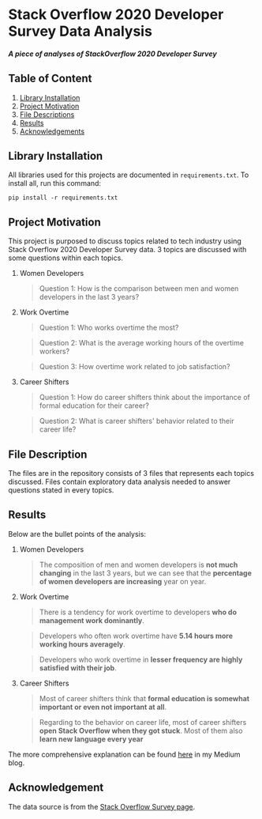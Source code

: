 # Stack Overflow 2020 Developer Survey Data Analysis 
##### A piece of analyses of StackOverflow 2020 Developer Survey

## Table of Content
1. [Library Installation](#installation)
2. [Project Motivation](#motivation)
3. [File Descriptions](#files)
4. [Results](#results)
5. [Acknowledgements](#acknowledgement)

## Library Installation <a name="installation"></a>
All libraries used for this projects are documented in `requirements.txt`. To install all, run this command:
```
pip install -r requirements.txt
```

## Project Motivation <a name="motivation"></a>
This project is purposed to discuss topics related to tech industry using Stack Overflow 2020 Developer Survey data. 3 topics are discussed with some questions within each topics.

1. Women Developers
    
    > Question 1: How is the comparison between men and women developers in the last 3 years?

2. Work Overtime

    > Question 1: Who works overtime the most?
    
    > Question 2: What is the average working hours of the overtime workers?
    
    > Question 3: How overtime work related to job satisfaction?

3. Career Shifters

    > Question 1: How do career shifters think about the importance of formal education for their career?

    > Question 2: What is career shifters' behavior related to their career life?

## File Description <a name="files"></a>
The files are in the repository consists of 3 files that represents each topics discussed. Files contain exploratory data analysis needed to answer questions stated in every topics.

## Results <a name="results"></a>
Below are the bullet points of the analysis:

1. Women Developers

    > The composition of men and women developers is **not much changing** in the last 3 years, but we can see that the **percentage of women developers are increasing** year on year.

2. Work Overtime

    > There is a tendency for work overtime to developers **who do management work dominantly**.

    > Developers who often work overtime have **5.14 hours more working hours averagely**.

    > Developers who work overtime in **lesser frequency are highly satisfied with their job**.

3. Career Shifters

    > Most of career shifters think that **formal education is somewhat important or even not important at all**.

    > Regarding to the behavior on career life, most of career shifters **open Stack Overflow when they got stuck**. Most of them also **learn new language every year**

The more comprehensive explanation can be found [here]() 
in my Medium blog.

## Acknowledgement
The data source is from the [Stack Overflow Survey page](https://insights.stackoverflow.com/survey). 